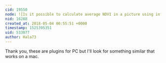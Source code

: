 ```yaml
---
cid: 19550
node: ![Is it possible to calculate average NDVI in a picture using infragram's sand box?](../notes/Hala73/05-03-2018/is-it-possible-to-calculate-average-ndvi-in-a-picture-using-infragram-s-sand-box)
nid: 16288
created_at: 2018-05-04 00:55:51 +0000
timestamp: 1525395351
uid: 533077
author: Hala73
---
```


Thank you, these are plugins for PC but I'll look for something similar that works on a mac.